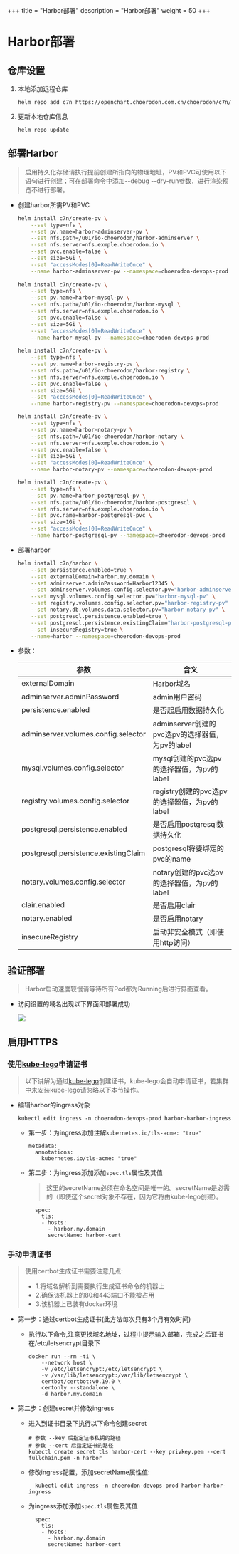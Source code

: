 +++
title = "Harbor部署"
description = "Harbor部署"
weight = 50
+++

# Harbor部署

## 仓库设置

1. 本地添加远程仓库

    ```
    helm repo add c7n https://openchart.choerodon.com.cn/choerodon/c7n/
    ```
1. 更新本地仓库信息

    ```
    helm repo update 
    ```

## 部署Harbor

<blockquote class="note">
启用持久化存储请执行提前创建所指向的物理地址，PV和PVC可使用以下语句进行创建；可在部署命令中添加--debug --dry-run参数，进行渲染预览不进行部署。
</blockquote>

- 创建harbor所需PV和PVC

    ```bash
    helm install c7n/create-pv \
        --set type=nfs \
        --set pv.name=harbor-adminserver-pv \
        --set nfs.path=/u01/io-choerodon/harbor-adminserver \
        --set nfs.server=nfs.exmple.choerodon.io \
        --set pvc.enable=false \
        --set size=5Gi \
        --set "accessModes[0]=ReadWriteOnce" \
        --name harbor-adminserver-pv --namespace=choerodon-devops-prod
        
    helm install c7n/create-pv \
        --set type=nfs \
        --set pv.name=harbor-mysql-pv \
        --set nfs.path=/u01/io-choerodon/harbor-mysql \
        --set nfs.server=nfs.exmple.choerodon.io \
        --set pvc.enable=false \
        --set size=5Gi \
        --set "accessModes[0]=ReadWriteOnce" \
        --name harbor-mysql-pv --namespace=choerodon-devops-prod
        
    helm install c7n/create-pv \
        --set type=nfs \
        --set pv.name=harbor-registry-pv \
        --set nfs.path=/u01/io-choerodon/harbor-registry \
        --set nfs.server=nfs.exmple.choerodon.io \
        --set pvc.enable=false \
        --set size=5Gi \
        --set "accessModes[0]=ReadWriteOnce" \
        --name harbor-registry-pv --namespace=choerodon-devops-prod

    helm install c7n/create-pv \
        --set type=nfs \
        --set pv.name=harbor-notary-pv \
        --set nfs.path=/u01/io-choerodon/harbor-notary \
        --set nfs.server=nfs.exmple.choerodon.io \
        --set pvc.enable=false \
        --set size=5Gi \
        --set "accessModes[0]=ReadWriteOnce" \
        --name harbor-notary-pv --namespace=choerodon-devops-prod

    helm install c7n/create-pv \
        --set type=nfs \
        --set pv.name=harbor-postgresql-pv \
        --set nfs.path=/u01/io-choerodon/harbor-postgresql \
        --set nfs.server=nfs.exmple.choerodon.io \
        --set pvc.name=harbor-postgresql-pvc \
        --set size=1Gi \
        --set "accessModes[0]=ReadWriteOnce" \
        --name harbor-postgresql-pv --namespace=choerodon-devops-prod
    ```

- 部署harbor

    ```bash
    helm install c7n/harbor \
        --set persistence.enabled=true \
        --set externalDomain=harbor.my.domain \
        --set adminserver.adminPassword=Harbor12345 \
        --set adminserver.volumes.config.selector.pv="harbor-adminserver-pv" \
        --set mysql.volumes.config.selector.pv="harbor-mysql-pv" \
        --set registry.volumes.config.selector.pv="harbor-registry-pv" \
        --set notary.db.volumes.data.selector.pv="harbor-notary-pv" \
        --set postgresql.persistence.enabled=true \
        --set postgresql.persistence.existingClaim="harbor-postgresql-pvc" \
        --set insecureRegistry=true \
        --name=harbor --namespace=choerodon-devops-prod 
    ```

- 参数：

    参数 | 含义 
    --- |  --- 
    externalDomain|Harbor域名
    adminserver.adminPassword|admin用户密码
    persistence.enabled|是否起启用数据持久化
    adminserver.volumes.config.selector|adminserver创建的pvc选pv的选择器值，为pv的label
    mysql.volumes.config.selector|mysql创建的pvc选pv的选择器值，为pv的label
    registry.volumes.config.selector|registry创建的pvc选pv的选择器值，为pv的label
    postgresql.persistence.enabled|是否启用postgresql数据持久化
    postgresql.persistence.existingClaim|postgresql将要绑定的pvc的name
    notary.volumes.config.selector|notary创建的pvc选pv的选择器值，为pv的label
    clair.enabled|是否启用clair
    notary.enabled|是否启用notary
    insecureRegistry|启动非安全模式（即使用http访问）

## 验证部署

<blockquote class="note">
Harbor启动速度较慢请等待所有Pod都为Running后进行界面查看。
</blockquote>

- 访问设置的域名出现以下界面即部署成功

    ![](/docs/installation-configuration/image/harbor.png)

## 启用HTTPS

### 使用[kube-lego](https://github.com/jetstack/kube-lego)申请证书

<blockquote class="note">
以下讲解为通过<a href="https://github.com/jetstack/kube-lego" target="_blank">kube-lego</a>创建证书，kube-lego会自动申请证书，若集群中未安装kube-lego请忽略以下本节操作。
</blockquote>

- 编辑harbor的ingress对象


    ```
    kubectl edit ingress -n choerodon-devops-prod harbor-harbor-ingress
    ```

    - 第一步：为ingress添加注解`kubernetes.io/tls-acme: "true"`

        ```
        metadata:
          annotations:
            kubernetes.io/tls-acme: "true"
        ```

    - 第二步：为ingress添加添加`spec.tls`属性及其值
        <blockquote class="note">
        这里的secretName必须在命名空间是唯一的。secretName是必需的（即使这个secret对象不存在，因为它将由kube-lego创建）。
        </blockquote>

            spec:
              tls:
              - hosts:
                - harbor.my.domain
                secretName: harbor-cert

### 手动申请证书

  <blockquote class="note">
  使用certbot生成证书需要注意几点:
  <ul>
  <li>1.将域名解析到需要执行生成证书命令的机器上</li>
  <li>2.确保该机器上的80和443端口不能被占用</li>
  <li>3.该机器上已装有docker环境</li>
  </ul>
  </blockquote>

- 第一步：通过certbot生成证书(此方法每次只有3个月有效时间)
    - 执行以下命令,注意更换域名地址，过程中提示输入邮箱，完成之后证书在/etc/letsencrypt目录下

        ```
        docker run --rm -ti \
            --network host \
            -v /etc/letsencrypt:/etc/letsencrypt \
            -v /var/lib/letsencrypt:/var/lib/letsencrypt \
            certbot/certbot:v0.19.0 \
            certonly --standalone \
            -d harbor.my.domain  
        ```

- 第二步：创建secret并修改ingress

    - 进入到证书目录下执行以下命令创建secret

        ```
        # 参数 --key 后指定证书私钥的路径
        # 参数 --cert 后指定证书的路径
        kubectl create secret tls harbor-cert --key privkey.pem --cert fullchain.pem -n harbor
        ```

    - 修改ingress配置，添加secretName属性值:

            kubectl edit ingress -n choerodon-devops-prod harbor-harbor-ingress

    - 为ingress添加添加`spec.tls`属性及其值

            spec:
              tls:
              - hosts:
                - harbor.my.domain
                secretName: harbor-cert